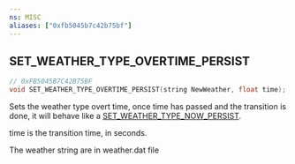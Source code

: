 ```yaml
---
ns: MISC
aliases: ["0xfb5045b7c42b75bf"]
---
```

## SET_WEATHER_TYPE_OVERTIME_PERSIST

```c
// 0xFB5045B7C42B75BF
void SET_WEATHER_TYPE_OVERTIME_PERSIST(string NewWeather, float time);
```

Sets the weather type overt time, once time has passed and the transition is done, it will behave like a [SET_WEATHER_TYPE_NOW_PERSIST](#_0xED712CA327900C8A).

time is the transition time, in seconds.

The weather string are in weather.dat file

